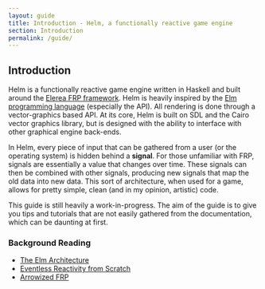 ```yaml
---
layout: guide
title: Introduction - Helm, a functionally reactive game engine
section: Introduction
permalink: /guide/
---
```


## Introduction

Helm is a functionally reactive game engine written in Haskell and built around
the [Elerea FRP framework](https://github.com/cobbpg/elerea). Helm is
heavily inspired by the [Elm programming language](http://elm-lang.org) (especially the API).
All rendering is done through a vector-graphics based API. At its core, Helm is built
on SDL and the Cairo vector graphics library, but is designed with the ability to interface
with other graphical engine back-ends.

In Helm, every piece of input that can be gathered from a user (or the operating system)
is hidden behind a **signal**. For those unfamiliar with FRP, signals are essentially
a value that changes over time. These signals can then be combined with other signals,
producing new signals that map the old data into new data. This sort of  architecture,
when used for a game, allows for pretty simple, clean (and in my opinion, artistic) code.

This guide is still heavily a work-in-progress. The aim of the guide is to give
you tips and tutorials that are not easily gathered from the documentation,
which can be daunting at first.

### Background Reading

* [The Elm Architecture](https://guide.elm-lang.org/architecture/)
* [Eventless Reactivity from Scratch](http://sgate.emt.bme.hu/documents/patai/publications/PataiIFL2009Draft.pdf)
* [Arrowized FRP](http://haskell.cs.yale.edu/wp-content/uploads/2011/02/workshop-02.pdf)
